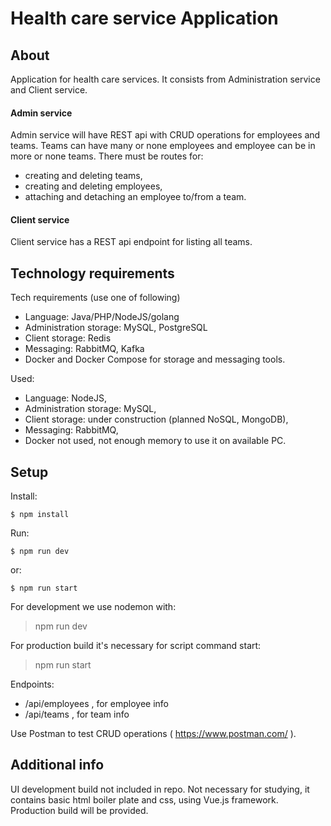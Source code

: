 # Health care service Application

## About

Application for health care services. It consists from Administration service and Client service.

#### Admin service
Admin service will have REST api with CRUD operations for employees and teams. Teams can have many or none employees and employee can be in more or none teams.
There must be routes for:
* creating and deleting teams,
* creating and deleting employees,
* attaching and detaching an employee to/from a team.

#### Client service
Client service has a REST api endpoint for listing all teams.

## Technology requirements

Tech requirements (use one of following)
* Language: Java/PHP/NodeJS/golang
* Administration storage: MySQL, PostgreSQL
* Client storage: Redis
* Messaging: RabbitMQ, Kafka
* Docker and Docker Compose for storage and messaging tools.

Used:
* Language: NodeJS,
* Administration storage: MySQL,
* Client storage: under construction (planned NoSQL, MongoDB),
* Messaging: RabbitMQ,
* Docker not used, not enough memory to use it on available PC.

## Setup

Install: 

```
$ npm install
```

Run:
```
$ npm run dev
```

or:

```
$ npm run start
```

For development we use nodemon with:
> npm run dev

For production build it's necessary for script command start:
> npm run start

Endpoints:
* /api/employees , for employee info
* /api/teams , for team info

Use Postman to test CRUD operations ( https://www.postman.com/ ).

## Additional info

UI development build not included in repo. Not necessary for studying, it contains basic html boiler plate and css, using Vue.js framework. Production build will be provided.